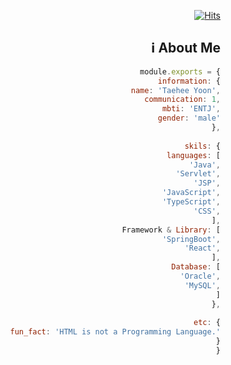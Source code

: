   <div align=right>
  
   [![Hits](https://hits.seeyoufarm.com/api/count/incr/badge.svg?url=https%3A%2F%2Fgithub.com%2Fthyoondev%2Fthyoondev&count_bg=%2379C83D&title_bg=%23555555&icon=&icon_color=%23E7E7E7&title=hits&edge_flat=false)](https://hits.seeyoufarm.com)
 
 
 
 ## :information_source: About Me

```js
module.exports = {
  information: {
    name: 'Taehee Yoon',
    communication: 1,
    mbti: 'ENTJ',
    gender: 'male'
  },
  
  skils: {
    languages: [
      'Java',
      'Servlet',
      'JSP',
      'JavaScript',
      'TypeScript',
      'CSS',
    ],
    Framework & Library: [
      'SpringBoot',
      'React',
    ],
    Database: [
      'Oracle',
      'MySQL',
    ]
  },
  
  etc: {
    fun_fact: 'HTML is not a Programming Language.'
  }
}
```
<!--
 </div>
          
### :wave: Taehee Yoon
* Hi! Welcome to my GitHub place. I'm studying to be a good programmer.      
I value what I bump into and experience [The path where i walked...](https://www.notion.so/c6ebd46ae289463ea0531d50097dfc68)

### 👀 Interest    
* Taking photos, Editing videos, Drinking coffee    
* Writing, Reading, Travel, Experience something new 


### 💬 Contact me
* E-Mail : <th.yoon.dev@gmail.com>   

* [![Gmail Badge](https://img.shields.io/badge/-Gmail-d14836?style=flat-square&logo=Gmail&logoColor=white&link=mailto:th.yoon.dev@gmail.com)](mailto:th.yoon.dev@gmail.com)
</div> 
-->



<!--
**thyoondev/thyoondev** is a ✨ _special_ ✨ repository because its `README.md` (this file) appears on your GitHub profile.

Here are some ideas to get you started:

- 🔭 I’m currently working on ...
- 🌱 I’m currently learning ...
- 👯 I’m looking to collaborate on ...
- 🤔 I’m looking for help with ...
- 💬 Ask me about ...
- 📫 How to reach me: ...
- 😄 Pronouns: ...
- ⚡ Fun fact: ...
-->
